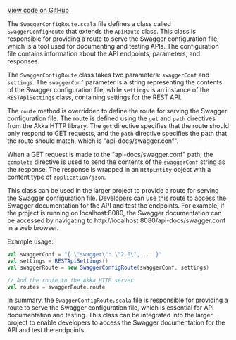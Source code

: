 [View code on GitHub](https://github.com/ergoplatform/ergo/.autodoc/docs/json/src/main/scala/scorex/core/api/http/swagger)

The `SwaggerConfigRoute.scala` file defines a class called `SwaggerConfigRoute` that extends the `ApiRoute` class. This class is responsible for providing a route to serve the Swagger configuration file, which is a tool used for documenting and testing APIs. The configuration file contains information about the API endpoints, parameters, and responses.

The `SwaggerConfigRoute` class takes two parameters: `swaggerConf` and `settings`. The `swaggerConf` parameter is a string representing the contents of the Swagger configuration file, while `settings` is an instance of the `RESTApiSettings` class, containing settings for the REST API.

The `route` method is overridden to define the route for serving the Swagger configuration file. The route is defined using the `get` and `path` directives from the Akka HTTP library. The `get` directive specifies that the route should only respond to GET requests, and the `path` directive specifies the path that the route should match, which is "api-docs/swagger.conf".

When a GET request is made to the "api-docs/swagger.conf" path, the `complete` directive is used to send the contents of the `swaggerConf` string as the response. The response is wrapped in an `HttpEntity` object with a content type of `application/json`.

This class can be used in the larger project to provide a route for serving the Swagger configuration file. Developers can use this route to access the Swagger documentation for the API and test the endpoints. For example, if the project is running on localhost:8080, the Swagger documentation can be accessed by navigating to http://localhost:8080/api-docs/swagger.conf in a web browser.

Example usage:

```scala
val swaggerConf = "{ \"swagger\": \"2.0\", ... }"
val settings = RESTApiSettings()
val swaggerRoute = new SwaggerConfigRoute(swaggerConf, settings)

// Add the route to the Akka HTTP server
val routes = swaggerRoute.route
```

In summary, the `SwaggerConfigRoute.scala` file is responsible for providing a route to serve the Swagger configuration file, which is essential for API documentation and testing. This class can be integrated into the larger project to enable developers to access the Swagger documentation for the API and test the endpoints.
